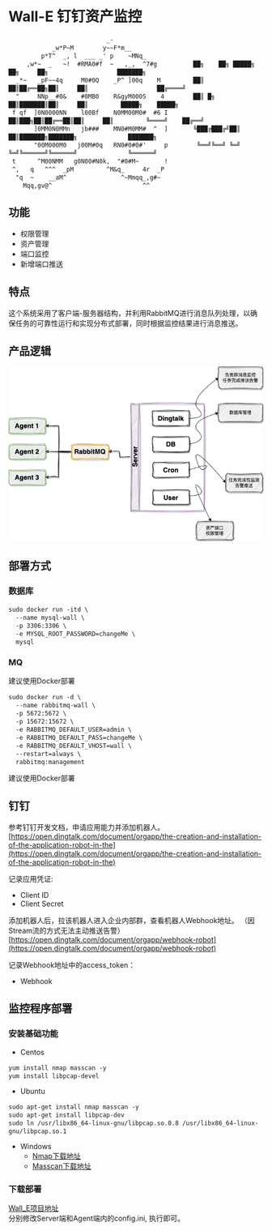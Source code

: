 # Wall-E 钉钉资产监控


                               _-
                _w*P~M        y~~F*m__
             p*T^  _, l  ___ _' p    ~MNq_
         ,w*~  _   ~!  #RMA0#f  ~   ,_,  ^7#g          ██╗    ██╗ █████╗ ██╗     ██╗                   ███████╗
      _*~   _pF~~4q     M0#0Q    _P^ ]00q    M         ██║    ██║██╔══██╗██║     ██║                   ██╔════╝
      "     NNp__#0&    #0MB0    R&gyM000S    4        ██║ █╗ ██║███████║██║     ██║         █████╗    █████╗
     f qf  ]0N0000NN    l00Bf    N0MM00M0#  #6 I       ██║███╗██║██╔══██║██║     ██║         ╚════╝    ██╔══╝
           ]0MM0N0MMn   jb###    MN0#M0MM#  ^  ]       ╚███╔███╔╝██║  ██║███████╗███████╗              ███████╗
           "00M000M0   j00M#0q   RN0#0#0#'     p        ╚══╝╚══╝ ╚═╝  ╚═╝╚══════╝╚══════╝              ╚══════╝
     t      ^M00NMM   g0N00#N0k,  "#0#M~       !
     ^,   q   ^^^  _pM         ^M&q_     4r  _P                                             
      "q  ~    __aM^               ^~Mmqq_,g#~                                              
        Mqq,gv@^                         ^^


## 功能
- 权限管理
- 资产管理
- 端口监控
- 新增端口推送

## 特点
这个系统采用了客户端-服务器结构，并利用RabbitMQ进行消息队列处理，以确保任务的可靠性运行和实现分布式部署，同时根据监控结果进行消息推送。

## 产品逻辑
![Wall.png](Image%2FArchitecture.png)

## 部署方式
### 数据库
```
sudo docker run -itd \
  --name mysql-wall \
  -p 3306:3306 \
  -e MYSQL_ROOT_PASSWORD=changeMe \
  mysql
```
### MQ
建议使用Docker部署
```
sudo docker run -d \
  --name rabbitmq-wall \
  -p 5672:5672 \
  -p 15672:15672 \
  -e RABBITMQ_DEFAULT_USER=admin \
  -e RABBITMQ_DEFAULT_PASS=changeMe \
  -e RABBITMQ_DEFAULT_VHOST=wall \
  --restart=always \
  rabbitmq:management
```
建议使用Docker部署
## 钉钉
参考钉钉开发文档，申请应用能力并添加机器人。  
[https://open.dingtalk.com/document/orgapp/the-creation-and-installation-of-the-application-robot-in-the](https://open.dingtalk.com/document/orgapp/the-creation-and-installation-of-the-application-robot-in-the)

记录应用凭证:
- Client ID
- Client Secret

添加机器人后，拉该机器人进入企业内部群，查看机器人Webhook地址。 （因Stream流的方式无法主动推送告警）
[https://open.dingtalk.com/document/orgapp/webhook-robot](https://open.dingtalk.com/document/orgapp/webhook-robot)

记录Webhook地址中的access_token：
- Webhook

## 监控程序部署

### 安装基础功能

- Centos
```
yum install nmap masscan -y
yum install libpcap-devel
```
- Ubuntu
```
sudo apt-get install nmap masscan -y
sudo apt-get install libpcap-dev
sudo ln /usr/libx86_64-linux-gnu/libpcap.so.0.8 /usr/libx86_64-linux-gnu/libpcap.so.1
```
- Windows
    - [Nmap下载地址](https://nmap.org/download.html#windows)
    - [Masscan下载地址](https://github.com/zan8in/masscan/blob/main/bin/masscan-win/masscan.exe)

### 下载部署
[Wall_E项目地址](https://github.com/Mustard404/Wall_E/releases)     
分别修改Server端和Agent端内的config.ini, 执行即可。


